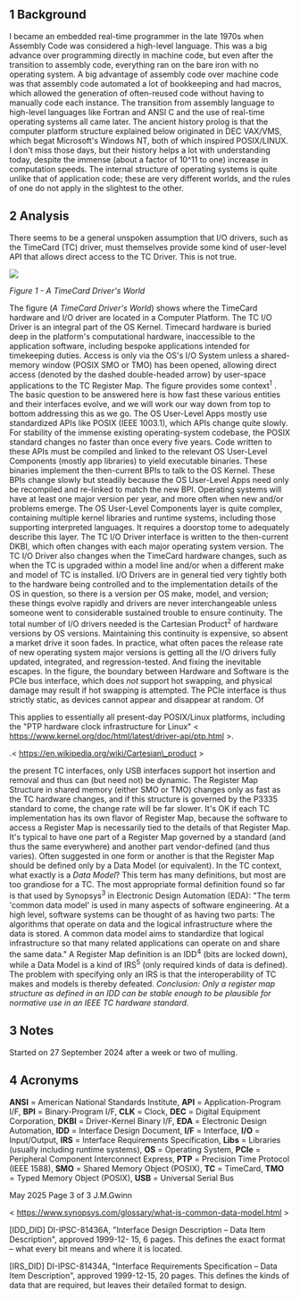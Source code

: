 ## 1 Background

I became an embedded real-time programmer in the late 1970s when Assembly Code
was considered a high-level language. This was a big advance over programming
directly in machine code, but even after the transition to assembly code,
everything ran on the bare iron with no operating system. A big advantage of
assembly code over machine code was that assembly code automated a lot of
bookkeeping and had macros, which allowed the generation of often-reused code
without having to manually code each instance. The transition from assembly
language to high-level languages like Fortran and ANSI C and the use of
real-time operating systems all came later. The ancient history prolog is that
the computer platform structure explained below originated in DEC VAX/VMS, which
begat Microsoft's Windows NT, both of which inspired POSIX/LINUX. I don't miss
those days, but their history helps a lot with understanding today, despite the
immense (about a factor of 10^11 to one) increase in computation speeds. The
internal structure of operating systems is quite unlike that of application
code; these are very different worlds, and the rules of one do not apply in the
slightest to the other.

## 2 Analysis

There seems to be a general unspoken assumption that I/O drivers, such as the
TimeCard (TC) driver, must themselves provide some kind of user-level API that
allows direct access to the TC Driver. This is not true.

![](_page_0_Figure_22.jpeg)

*Figure 1 - A TimeCard Driver's World*

The figure (*A TimeCard Driver's World*) shows where the TimeCard hardware and
I/O driver are located in a Computer Platform. The TC I/O Driver is an integral
part of the OS Kernel. Timecard hardware is buried deep in the platform's
computational hardware, inaccessible to the application software, including
bespoke applications intended for timekeeping duties. Access is only via the
OS's I/O System unless a shared-memory window (POSIX SMO or TMO) has been
opened, allowing direct access (denoted by the dashed double-headed arrow) by
user-space applications to the TC Register Map. The figure provides some
context<sup>1</sup> . The basic question to be answered here is how fast these
various entities and their interfaces evolve, and we will work our way down from
top to bottom addressing this as we go. The OS User-Level Apps mostly use
standardized APIs like POSIX (IEEE 1003.1), which APIs change quite slowly. For
stability of the immense existing operating-system codebase, the POSIX standard
changes no faster than once every five years. Code written to these APIs must be
compiled and linked to the relevant OS User-Level Components (mostly app
libraries) to yield executable binaries. These binaries implement the
then-current BPIs to talk to the OS Kernel. These BPIs change slowly but
steadily because the OS User-Level Apps need only be recompiled and re-linked to
match the new BPI. Operating systems will have at least one major version per
year, and more often when new and/or problems emerge. The OS User-Level
Components layer is quite complex, containing multiple kernel libraries and
runtime systems, including those supporting interpreted languages. It requires a
doorstop tome to adequately describe this layer. The TC I/O Driver interface is
written to the then-current DKBI, which often changes with each major operating
system version. The TC I/O Driver also changes when the TimeCard hardware
changes, such as when the TC is upgraded within a model line and/or when a
different make and model of TC is installed. I/O Drivers are in general tied
very tightly both to the hardware being controlled and to the implementation
details of the OS in question, so there is a version per OS make, model, and
version; these things evolve rapidly and drivers are never interchangeable
unless someone went to considerable sustained trouble to ensure continuity. The
total number of I/O drivers needed is the Cartesian Product<sup>2</sup> of
hardware versions by OS versions. Maintaining this continuity is expensive, so
absent a market drive it soon fades. In practice, what often paces the release
rate of new operating system major versions is getting all the I/O drivers fully
updated, integrated, and regression-tested. And fixing the inevitable escapes.
In the figure, the boundary between Hardware and Software is the PCIe bus
interface, which does *not* support hot swapping, and physical damage may result
if hot swapping is attempted. The PCIe interface is thus strictly static, as
devices cannot appear and disappear at random. Of

 This applies to essentially all present-day POSIX/Linux platforms, including the "PTP hardware clock infrastructure for Linux" < https://www.kernel.org/doc/html/latest/driver-api/ptp.html >.

.< https://en.wikipedia.org/wiki/Cartesian\_product >

the present TC interfaces, only USB interfaces support hot insertion and removal
and thus can (but need not) be dynamic. The Register Map Structure in shared
memory (either SMO or TMO) changes only as fast as the TC hardware changes, and
if this structure is governed by the P3335 standard to come, the change rate
will be far slower. It's OK if each TC implementation has its own flavor of
Register Map, because the software to access a Register Map is necessarily tied
to the details of that Register Map. It's typical to have one part of a Register
Map governed by a standard (and thus the same everywhere) and another part
vendor-defined (and thus varies). Often suggested in one form or another is that
the Register Map should be defined only by a Data Model (or equivalent). In the
TC context, what exactly is a *Data Model*? This term has many definitions, but
most are too grandiose for a TC. The most appropriate formal definition found so
far is that used by Synopsys<sup>3</sup> in Electronic Design Automation (EDA):
"The term 'common data model' is used in many aspects of software engineering.
At a high level, software systems can be thought of as having two parts: The
algorithms that operate on data and the logical infrastructure where the data is
stored. A common data model aims to standardize that logical infrastructure so
that many related applications can operate on and share the same data." A
Register Map definition is an IDD<sup>4</sup> (bits are locked down), while a
Data Model is a kind of IRS<sup>5</sup> (only required kinds of data is
defined). The problem with specifying only an IRS is that the interoperability
of TC makes and models is thereby defeated. *Conclusion: Only a register map
structure as defined in an IDD can be stable enough to be* *plausible for
normative use in an IEEE TC hardware standard.*

## 3 Notes
Started on 27 September 2024 after a week or two of mulling.

## 4 Acronyms

**ANSI** = American National Standards Institute, 
**API** = Application-Program I/F, 
**BPI** = Binary-Program I/F, 
**CLK** = Clock, 
**DEC** = Digital Equipment Corporation, 
**DKBI** = Driver-Kernel Binary I/F,
**EDA** = Electronic Design Automation, 
**IDD** = Interface Design Document, 
**I/F** = Interface, 
**I/O** = Input/Output, 
**IRS** = Interface Requirements Specification, 
**Libs** = Libraries (usually including runtime systems), 
**OS** = Operating System, 
**PCIe** = Peripheral Component Interconnect Express, 
**PTP** = Precision Time Protocol (IEEE 1588), 
**SMO** = Shared Memory Object (POSIX), 
**TC** = TimeCard, 
**TMO** = Typed Memory Object (POSIX), 
**USB** = Universal Serial Bus

May 2025 Page 3 of 3 J.M.Gwinn

 < https://www.synopsys.com/glossary/what-is-common-data-model.html >

 [IDD\_DID] DI-IPSC-81436A, "Interface Design Description – Data Item Description", approved 1999-12- 15, 6 pages. This defines the exact format – what every bit means and where it is located.

 [IRS\_DID] DI-IPSC-81434A, "Interface Requirements Specification – Data Item
 Description", approved 1999-12-15, 20 pages. This defines the kinds of data
 that are required, but leaves their detailed format to design.
